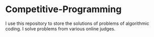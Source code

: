 # Competitive-Programming
I use this repository to store the solutions of problems of algorithmic coding. I solve problems from various online judges.

